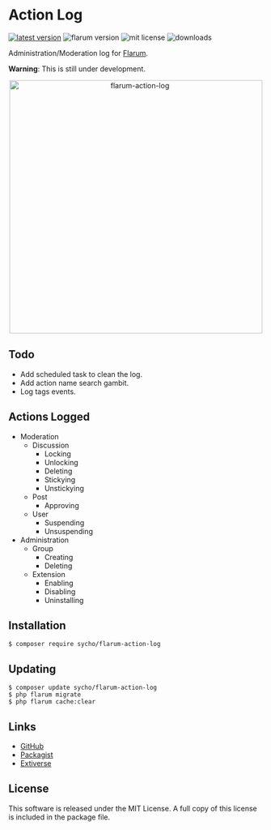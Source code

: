 # Action Log
[![latest version](https://img.shields.io/packagist/v/sycho/flarum-action-log.svg)](https://packagist.org/packages/flagrow/bazaar)
![flarum version](https://img.shields.io/badge/flarum-%5E0.1.0--beta.14-%23e7742e?style=flat-square)
![mit license](https://img.shields.io/badge/license-MIT-green.svg?style=flat-square&color=green)
![downloads](https://img.shields.io/packagist/dt/sycho/flarum-action-log?color=%23f28d1a&style=flat-square)

Administration/Moderation log for [Flarum](https://github.com/flarum/flarum).

**Warning**: This is still under development.

<p align=center>
<img src="https://user-images.githubusercontent.com/20267363/86499382-3d9ca000-bd8b-11ea-80f3-5315b9332b63.png" alt="flarum-action-log" width="500">
</p>

## Todo
* Add scheduled task to clean the log.
* Add action name search gambit.
* Log tags events.

## Actions Logged
* Moderation
  - Discussion
    + Locking
    + Unlocking
    + Deleting
    + Stickying
    + Unstickying
  - Post
    + Approving
  - User
    + Suspending
    + Unsuspending
* Administration
  - Group
    + Creating
    + Deleting
  - Extension
    + Enabling
    + Disabling
    + Uninstalling

## Installation
```gitattributes
$ composer require sycho/flarum-action-log
```

## Updating
```gitattributes
$ composer update sycho/flarum-action-log
$ php flarum migrate
$ php flarum cache:clear
```

## Links
* [GitHub](https://github.com/SychO9/flarum-action-log)
* [Packagist](https://packagist.org/packages/sycho/flarum-action-log)
* [Extiverse](https://extiverse.com/extension/sycho/flarum-action-log)

## License
This software is released under the MIT License. A full copy of this license is included in the package file.

